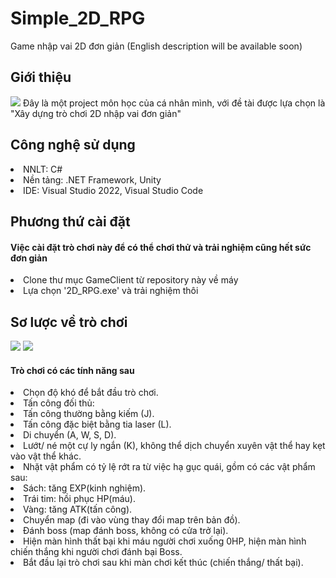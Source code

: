 # Simple_2D_RPG
Game nhập vai 2D đơn giản (English description will be available soon)

<h2>Giới thiệu</h2>

<img src="https://github.com/diepanhng0711/Simple_2D_RPG/blob/main/Artworks/demo/01.png">
Đây là một project môn học của cá nhân mình, với đề tài được lựa chọn là "Xây dựng trò chơi 2D nhập vai đơn giản"

<h2>Công nghệ sử dụng</h2>
    <li>NNLT: C#</li>
    <li>Nền tảng: .NET Framework, Unity</li>
    <li>IDE: Visual Studio 2022, Visual Studio Code</li>

<h2>Phương thứ cài đặt</h2>
<h4>Việc cài đặt trò chơi này để có thể chơi thử và trải nghiệm cũng hết sức đơn giản</h4>
    <li>Clone thư mục GameClient từ repository này về máy</li>
    <li>Lựa chọn '2D_RPG.exe' và trải nghiệm thôi</li>

<h2>Sơ lược về trò chơi</h2>

<img src="https://github.com/diepanhng0711/Simple_2D_RPG/blob/main/Artworks/demo/02.png"><img>
<img src="https://github.com/diepanhng0711/Simple_2D_RPG/blob/main/Artworks/demo/03.png"><img>

<h4>Trò chơi có các tính năng sau</h4>

<li>Chọn độ khó để bắt đầu trò chơi.</li>
<li>Tấn công đối thủ:
    <li>Tấn công thường bằng kiếm (J).</li>
    <li>Tấn công đặc biệt bằng tia laser (L).</li>
    <li>Di chuyển (A, W, S, D).</li>
</li>
<li>Lướt/ né một cự ly ngắn (K), không thể dịch chuyển xuyên vật thể hay kẹt vào vật thể khác.</li>
<li>Nhặt vật phẩm có tỷ lệ rớt ra từ việc hạ gục quái, gồm có các vật phẩm sau:
    <li>Sách: tăng EXP(kinh nghiệm).</li>
    <li>Trái tim: hồi phục HP(máu).</li>
    <li>Vàng: tăng ATK(tấn công).</li>
</li>
<li>Chuyển map (đi vào vùng thay đổi map trên bản đồ).</li>
<li>Đánh boss (map đánh boss, không có cửa trở lại).</li>
<li>Hiện màn hình thất bại khi máu người chơi xuống 0HP, hiện màn hình chiến thắng khi người chơi đánh bại Boss.</li>
<li>Bắt đầu lại trò chơi sau khi màn chơi kết thúc (chiến thắng/ thất bại).</li>
